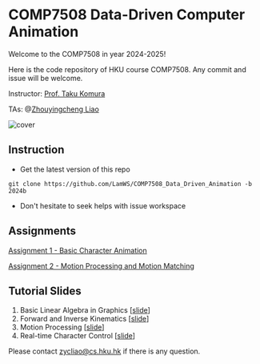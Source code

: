 # COMP7508 Data-Driven Computer Animation

Welcome to the COMP7508 in year 2024-2025!

Here is the code repository of HKU course COMP7508. Any commit and issue will be welcome.

Instructor: [Prof. Taku Komura](https://www.cs.hku.hk/index.php/people/academic-staff/taku)

TAs: @[Zhouyingcheng Liao](https://zycliao.com/)

![cover](https://github.com/LamWS/COMP7508_Data_Driven_Animation/assets/7709951/ec8518b9-ccf2-42cd-a18a-7d486be42081)

## Instruction

* Get the latest version of this repo

```shell
git clone https://github.com/LamWS/COMP7508_Data_Driven_Animation -b 2024b
```

* Don't hesitate to seek helps with issue workspace

## Assignments

[Assignment 1 - Basic Character Animation](./assignment_1)

[Assignment 2 - Motion Processing and Motion Matching](./assignment_2)

## Tutorial Slides

1. Basic Linear Algebra in Graphics [[slide](./COMP7508_ANI_T1.pdf)]
2. Forward and Inverse Kinematics [[slide](./COMP7508_ANI_T2.pdf)]
3. Motion Processing [[slide](./COMP7508_ANI_T3.pdf)]
4. Real-time Character Control [[slide](./COMP7508_ANI_T4.pdf)]

Please contact zycliao@cs.hku.hk if there is any question.
